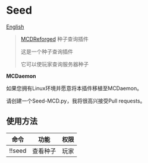 # Seed
[English](https://gitee.com/gu_zt666/MCDR-plugins/blob/Seed/README_EN.MD)

> [MCDReforged](https://github.com/Fallen-Breath/MCDReforged) 种子查询插件
>
> 这是一个种子查询插件
>
> 它可以使玩家查询服务器种子

**MCDaemon**

如果您拥有Linux环境并愿意将本插件移植至MCDaemon。

请创建一个Seed-MCD.py，我将很高兴接受Pull requests。

## 使用方法

| 命令 | 功能 | 权限 |
|---|---|---|
| !!seed | 查看种子 | 玩家 |
